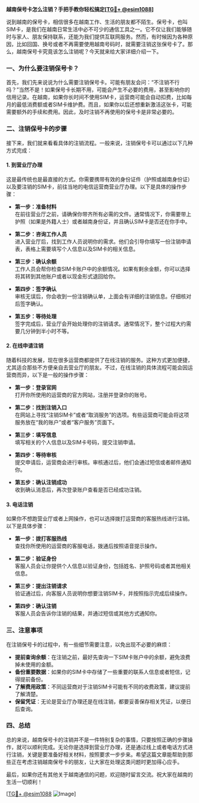 **越南保号卡怎么注销？手把手教你轻松搞定[[TG💪+ @esim1088](https://t.me/s/esim1088)]**

说到越南的保号卡，相信很多在越南工作、生活的朋友都不陌生。保号卡，也叫SIM卡，是我们在越南日常生活中必不可少的通信工具之一。它不仅让我们能够随时与家人、朋友保持联系，还能为我们提供互联网服务。然而，有时候因为各种原因，比如回国、换号或者不再需要使用越南号码时，就需要注销这张保号卡了。那么，越南保号卡究竟该怎么注销呢？今天就来给大家详细介绍一下。

### 一、为什么要注销保号卡？

首先，我们先来说说为什么需要注销保号卡。可能有朋友会问：“不注销不行吗？”当然不是！如果保号卡长期不用，可能会产生不必要的费用，甚至影响你的信用记录。在越南，如果你长时间不使用SIM卡，运营商可能会自动扣费，比如每月的最低消费额或者SIM卡维护费。而且，如果你以后还想重新激活这张卡，可能需要额外的手续和费用。因此，及时注销不再使用的保号卡是非常必要的。

### 二、注销保号卡的步骤

接下来，我们就来看看具体的注销流程。一般来说，注销保号卡可以通过以下几种方式完成：

#### 1. 到营业厅办理

这是最传统也是最直接的方式。你需要携带有效的身份证件（护照或越南身份证）以及要注销的SIM卡，前往当地的电信运营商营业厅办理。以下是具体的操作步骤：

- **第一步：准备材料**  
  在前往营业厅之前，请确保你带齐所有必需的文件。通常情况下，你需要带上护照（如果是外籍人士）或者越南身份证，并且确认SIM卡是否还在你手中。

- **第二步：咨询工作人员**  
  进入营业厅后，找到工作人员说明你的需求。他们会引导你填写一份注销申请表，表格上需要填写个人信息以及SIM卡的相关信息。

- **第三步：确认余额**  
  工作人员会帮你检查SIM卡账户中的余额情况。如果有剩余金额，你可以选择将其转到其他账户或者以现金形式退回给你。

- **第四步：签字确认**  
  审核无误后，你会收到一份注销确认单，上面会有详细的注销信息。仔细核对后签字确认。

- **第五步：等待处理**  
  签字完成后，营业厅会开始处理你的注销请求。通常情况下，整个过程大约需要几分钟到半小时不等。

#### 2. 在线申请注销

随着科技的发展，现在很多运营商都提供了在线注销的服务。这种方式更加便捷，尤其适合那些不方便亲自去营业厅的朋友。不过，在线注销的具体流程可能会因运营商而异，以下是一般的操作步骤：

- **第一步：登录官网**  
  打开你所使用的运营商的官方网站，注册并登录你的账号。

- **第二步：找到注销入口**  
  在网站上寻找“注销SIM卡”或者“取消服务”的选项。有些运营商可能会将这项服务放在“我的账户”或者“客户服务”页面下。

- **第三步：填写信息**  
  填写相关的个人信息以及SIM卡号码，提交注销申请。

- **第四步：等待审核**  
  提交申请后，运营商会进行审核。审核通过后，他们会通过短信或者邮件通知你。

- **第五步：确认注销成功**  
  收到确认消息后，再次登录账户查看是否已经成功注销。

#### 3. 电话注销

如果你不想跑营业厅或者上网操作，也可以选择拨打运营商的客服热线进行注销。以下是具体步骤：

- **第一步：拨打客服热线**  
  查找你所使用的运营商的客服电话，拨通后按照语音提示操作。

- **第二步：验证身份**  
  客服人员会让你提供个人信息以验证身份，包括姓名、护照号码或者其他相关信息。

- **第三步：提出注销请求**  
  验证通过后，向客服人员说明你想要注销SIM卡，并按照指示完成后续操作。

- **第四步：确认注销**  
  客服人员会告诉你注销的结果，并通过短信或其他方式通知你。

### 三、注意事项

在注销保号卡的过程中，有一些细节需要注意，以免出现不必要的麻烦：

- **提前查询余额**：在注销之前，最好先查询一下SIM卡账户中的余额，避免浪费掉未使用的金额。
- **备份重要数据**：如果你的SIM卡中存储了一些重要的联系人信息或者短信，记得提前备份。
- **了解费用政策**：不同运营商对于注销SIM卡可能有不同的收费政策，建议提前了解清楚。
- **保留凭证**：无论是营业厅办理还是在线注销，都要妥善保存相关凭证，以便日后查询。

### 四、总结

总的来说，越南保号卡的注销并不是一件特别复杂的事情，只要按照正确的步骤操作，就可以顺利完成。无论你是选择到营业厅办理，还是通过线上或者电话方式进行注销，关键是要准备好相关材料，按照要求一步步来。希望这篇文章能帮助到那些正在考虑注销越南保号卡的朋友，让大家在处理这类问题时更加得心应手。

最后，如果你还有其他关于越南通信的问题，欢迎随时留言交流。祝大家在越南的生活一切顺利！

[[TG💪+ @esim1088](https://t.me/s/esim1088) ![Image](https://i.postimg.cc/4NQfJmqS/Snipaste-2025-05-13-00-14-12.png)]